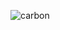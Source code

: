 ![carbon](https://user-images.githubusercontent.com/40838203/133520457-2fad9e16-9c83-41cd-91c0-d7aec9de479f.png)
